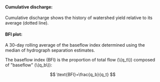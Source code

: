 #### Cumulative discharge:

Cumulative discharge shows the history of watershed yield relative to its average (dotted line).


#### BFI plot:

A 30-day rolling average of the baseflow index determined using the median of hydrograph separation estimates. 

The baseflow index (BFI) is the proportion of total flow (\\(q_t\\)) composed of "baseflow" (\\(q_b\\)):

$$ \text{BFI}=\frac{q_b}{q_t} $$
